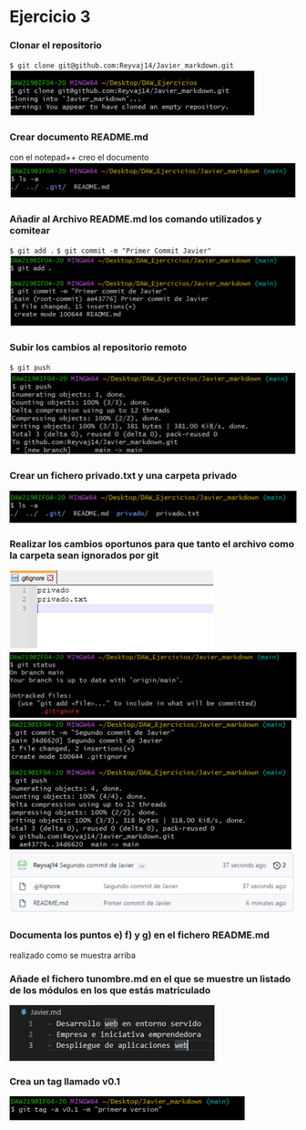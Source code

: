 # Ejercicio 3
### Clonar el repositorio
`$ git clone git@github.com:Reyvaj14/Javier_markdown.git`
![alt text](fotos/1.png)
### Crear documento README.md
con el notepad++ creo el documento
![alt text](fotos/2.png)
### Añadir al Archivo README.md los comando utilizados y comitear
`$ git add .`
`$ git commit -m "Primer Commit Javier"`
![alt text](fotos/3.png)
### Subir los cambios al repositorio remoto
`$ git push`
 ![alt text](fotos/4.png)
### Crear un fichero privado.txt y una carpeta privado
![alt text](fotos/5.png)
###  Realizar los cambios oportunos para que tanto el archivo como la carpeta sean ignorados por git
![alt text](fotos/6.png)
![alt text](fotos/7.png)
![alt text](fotos/8.png)
![alt text](fotos/9.png)
### Documenta los puntos e) f) y g) en el fichero README.md
realizado como se muestra arriba
### Añade el fichero tunombre.md en el que se muestre un listado de los módulos en los que estás matriculado
![alt text](fotos/10.png)
### Crea un tag llamado v0.1
![alt text](fotos/11.png)